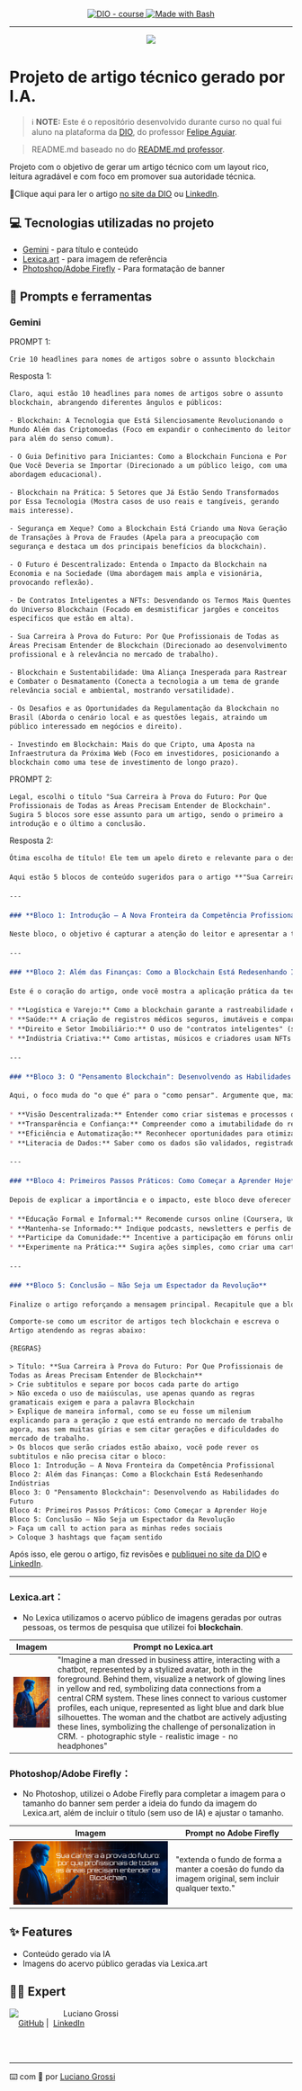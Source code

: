 
<p align="center">
  <a href="https://dio.me/"><img src="https://img.shields.io/badge/DIO-Course-28DA77?logo=youtube" alt="DIO - course">
  </a>
  <a href="https://www.gnu.org/software/bash/" title="Go to Bash homepage"><img src="https://img.shields.io/badge/Prompt-Project-blue?logo=gnu-bash&amp;logoColor=white" alt="Made with Bash">
  </a>
</p>

-------

<p align="center">
  <img 
    src="assets\Sua carreira à prova do futuro - por que profissionais de todas as áreas precisam entender de Blockchain - kindle.png"
    width="400"  
  />
</p>

# Projeto de artigo técnico gerado por I.A.


 > ℹ️ **NOTE:** Este é o repositório desenvolvido durante curso no qual fui aluno na plataforma da [DIO](https://dio.me), do professor [Felipe Aguiar](https://github.com/felipeAguiarCode/). 
 
 >README.md baseado no do [README.md professor](https://github.com/felipeAguiarCode/prompts-for-article-generate-by-ia/blob/main/README.MD).

Projeto com o objetivo de gerar um artigo técnico com um layout rico, leitura agradável e com foco em promover sua autoridade técnica.

📕Clique aqui para ler o artigo [no site da DIO](https://web.dio.me/articles/sua-carreira-a-prova-do-futuro-por-que-profissionaisde-todas-as-areas-precisam-entender-blockchain-34a45f25a524) ou [LinkedIn](https://www.linkedin.com/pulse/sua-carreira-%C3%A0-prova-do-futuro-por-que-profissionais-de-grossi-apqdf/?trackingId=OUtPfbHNS26R0Hi0Pfzihg%3D%3D).

## 💻 Tecnologias utilizadas no projeto

- [Gemini](https://gemini.google.com/) - para título e conteúdo
- [Lexica.art](https://lexica.art/) - para imagem de referência
- [Photoshop/Adobe Firefly](https://www.adobe.com/br/products/firefly.html) - Para formatação de banner

## 📄 Prompts e ferramentas

### Gemini

PROMPT 1:
```
Crie 10 headlines para nomes de artigos sobre o assunto blockchain
```

Resposta 1:

```
Claro, aqui estão 10 headlines para nomes de artigos sobre o assunto blockchain, abrangendo diferentes ângulos e públicos:

- Blockchain: A Tecnologia que Está Silenciosamente Revolucionando o Mundo Além das Criptomoedas (Foco em expandir o conhecimento do leitor para além do senso comum).

- O Guia Definitivo para Iniciantes: Como a Blockchain Funciona e Por Que Você Deveria se Importar (Direcionado a um público leigo, com uma abordagem educacional).

- Blockchain na Prática: 5 Setores que Já Estão Sendo Transformados por Essa Tecnologia (Mostra casos de uso reais e tangíveis, gerando mais interesse).

- Segurança em Xeque? Como a Blockchain Está Criando uma Nova Geração de Transações à Prova de Fraudes (Apela para a preocupação com segurança e destaca um dos principais benefícios da blockchain).

- O Futuro é Descentralizado: Entenda o Impacto da Blockchain na Economia e na Sociedade (Uma abordagem mais ampla e visionária, provocando reflexão).

- De Contratos Inteligentes a NFTs: Desvendando os Termos Mais Quentes do Universo Blockchain (Focado em desmistificar jargões e conceitos específicos que estão em alta).

- Sua Carreira à Prova do Futuro: Por Que Profissionais de Todas as Áreas Precisam Entender de Blockchain (Direcionado ao desenvolvimento profissional e à relevância no mercado de trabalho).

- Blockchain e Sustentabilidade: Uma Aliança Inesperada para Rastrear e Combater o Desmatamento (Conecta a tecnologia a um tema de grande relevância social e ambiental, mostrando versatilidade).

- Os Desafios e as Oportunidades da Regulamentação da Blockchain no Brasil (Aborda o cenário local e as questões legais, atraindo um público interessado em negócios e direito).

- Investindo em Blockchain: Mais do que Cripto, uma Aposta na Infraestrutura da Próxima Web (Foco em investidores, posicionando a blockchain como uma tese de investimento de longo prazo).
```
PROMPT 2:
```
Legal, escolhi o título "Sua Carreira à Prova do Futuro: Por Que Profissionais de Todas as Áreas Precisam Entender de Blockchain". Sugira 5 blocos sore esse assunto para um artigo, sendo o primeiro a introdução e o último a conclusão.
```
Resposta 2:
```markdown
Ótima escolha de título! Ele tem um apelo direto e relevante para o desenvolvimento profissional.

Aqui estão 5 blocos de conteúdo sugeridos para o artigo **"Sua Carreira à Prova do Futuro: Por Que Profissionais de Todas as Áreas Precisam Entender de Blockchain"**:

---

### **Bloco 1: Introdução – A Nova Fronteira da Competência Profissional**

Neste bloco, o objetivo é capturar a atenção do leitor e apresentar a tese central. Comece desmistificando a ideia de que blockchain é um assunto restrito a especialistas em tecnologia ou finanças. Apresente a blockchain como uma tecnologia fundamental, comparável ao surgimento da própria internet em termos de potencial de transformação. A introdução deve deixar claro que ignorar essa tecnologia é como ignorar a internet nos anos 90: um risco para a relevância profissional. O argumento principal é que entender os princípios da blockchain está se tornando uma competência essencial para a tomada de decisão estratégica em qualquer setor.

---

### **Bloco 2: Além das Finanças: Como a Blockchain Está Redesenhando Indústrias**

Este é o coração do artigo, onde você mostra a aplicação prática da tecnologia em diversas áreas. O foco é sair do óbvio (criptomoedas) e mostrar o impacto tangível em outros setores. Dê exemplos concretos:

* **Logística e Varejo:** Como a blockchain garante a rastreabilidade e autenticidade de produtos, desde alimentos até artigos de luxo, combatendo fraudes e aumentando a confiança do consumidor.
* **Saúde:** A criação de registros médicos seguros, imutáveis e compartilháveis, dando ao paciente o controle sobre seus dados e agilizando pesquisas.
* **Direito e Setor Imobiliário:** O uso de "contratos inteligentes" (smart contracts) para automatizar e garantir a execução de acordos, simplificando a transferência de propriedades e registros.
* **Indústria Criativa:** Como artistas, músicos e criadores usam NFTs para garantir propriedade intelectual, proveniência e novas formas de monetização.

---

### **Bloco 3: O "Pensamento Blockchain": Desenvolvendo as Habilidades do Futuro**

Aqui, o foco muda do "o que é" para o "como pensar". Argumente que, mais do que a habilidade técnica, o importante é desenvolver o "pensamento blockchain". Explique as competências que surgem a partir dos princípios da tecnologia:

* **Visão Descentralizada:** Entender como criar sistemas e processos que não dependem de uma autoridade central, promovendo mais autonomia e colaboração.
* **Transparência e Confiança:** Compreender como a imutabilidade do registro pode transformar auditorias, compliance e a forma como as empresas constroem confiança com seus clientes.
* **Eficiência e Automatização:** Reconhecer oportunidades para otimizar fluxos de trabalho através de contratos inteligentes, reduzindo burocracia e custos.
* **Literacia de Dados:** Saber como os dados são validados, registrados e compartilhados em um ambiente distribuído.

---

### **Bloco 4: Primeiros Passos Práticos: Como Começar a Aprender Hoje**

Depois de explicar a importância e o impacto, este bloco deve oferecer um guia prático e acionável para o leitor. A ideia é mostrar que a jornada de aprendizado não precisa ser intimidadora. Sugira passos concretos:

* **Educação Formal e Informal:** Recomende cursos online (Coursera, Udemy, etc.), workshops e a leitura de livros e artigos de fontes confiáveis.
* **Mantenha-se Informado:** Indique podcasts, newsletters e perfis de especialistas para seguir e entender as últimas tendências.
* **Participe da Comunidade:** Incentive a participação em fóruns online (Reddit, LinkedIn), webinars e meetups (mesmo que virtuais) para trocar conhecimento.
* **Experimente na Prática:** Sugira ações simples, como criar uma carteira digital para entender a experiência do usuário e a lógica por trás das transações.

---

### **Bloco 5: Conclusão – Não Seja um Espectador da Revolução**

Finalize o artigo reforçando a mensagem principal. Recapitule que a blockchain é uma onda de inovação que impactará processos, modelos de negócio e, consequentemente, carreiras. Enfatize que a adaptação não é mais uma escolha, mas uma necessidade para quem deseja se manter competitivo. Termine com uma chamada à ação inspiradora, encorajando o leitor a ser um agente ativo dessa transformação em sua própria área, vendo a blockchain não como uma ameaça, mas como uma poderosa ferramenta para construir uma carreira verdadeiramente à prova do futuro.
```

```
Comporte-se como um escritor de artigos tech blockchain e escreva o Artigo atendendo as regras abaixo:

{REGRAS}

> Título: **Sua Carreira à Prova do Futuro: Por Que Profissionais de Todas as Áreas Precisam Entender de Blockchain**
> Crie subtitulos e separe por bocos cada parte do artigo
> Não exceda o uso de maiúsculas, use apenas quando as regras gramaticais exigem e para a palavra Blockchain
> Explique de maneira informal, como se eu fosse um milenium explicando para a geração z que está entrando no mercado de trabalho agora, mas sem muitas gírias e sem citar gerações e dificuldades do mercado de trabalho.
> Os blocos que serão criados estão abaixo, você pode rever os subtitulos e não precisa citar o bloco:
Bloco 1: Introdução – A Nova Fronteira da Competência Profissional
Bloco 2: Além das Finanças: Como a Blockchain Está Redesenhando Indústrias
Bloco 3: O "Pensamento Blockchain": Desenvolvendo as Habilidades do Futuro
Bloco 4: Primeiros Passos Práticos: Como Começar a Aprender Hoje
Bloco 5: Conclusão – Não Seja um Espectador da Revolução
> Faça um call to action para as minhas redes sociais
> Coloque 3 hashtags que façam sentido
```

Após isso, ele gerou o artigo, fiz revisões e [publiquei no site da DIO](https://web.dio.me/articles/sua-carreira-a-prova-do-futuro-por-que-profissionaisde-todas-as-areas-precisam-entender-blockchain-34a45f25a524) e [LinkedIn](https://www.linkedin.com/pulse/sua-carreira-%C3%A0-prova-do-futuro-por-que-profissionais-de-grossi-apqdf/?trackingId=OUtPfbHNS26R0Hi0Pfzihg%3D%3D).

---
### Lexica.art：

- No Lexica utilizamos o acervo público de imagens geradas por outras pessoas, os termos de pesquisa que utilizei foi **blockchain**.

| Imagem | Prompt no Lexica.art |
|--------|-----------------------|
| [<img src="assets\Imagine a man dressed in business attire.png" />](https://lexica.art/prompt/da2a6e2e-3d24-4727-a5a2-78518e2e2d1f) | "Imagine a man dressed in business attire, interacting with a chatbot, represented by a stylized avatar, both in the foreground. Behind them, visualize a network of glowing lines in yellow and red, symbolizing data connections from a central CRM system. These lines connect to various customer profiles, each unique, represented as light blue and dark blue silhouettes. The woman and the chatbot are actively adjusting these lines, symbolizing the challenge of personalization in CRM.  - photographic style - realistic image - no headphones" |

### Photoshop/Adobe Firefly：

- No Photoshop, utilizei o Adobe Firefly para completar a imagem para o tamanho do banner sem perder a ideia do fundo da imagem do Lexica.art, além de incluir o título (sem uso de IA) e ajustar o tamanho.

| Imagem | Prompt no Adobe Firefly |
|--------|-----------------------|
| [<img src="assets\Sua carreira à prova do futuro - por que profissionais de todas as áreas precisam entender de Blockchain.png" />](https://lexica.art/prompt/da2a6e2e-3d24-4727-a5a2-78518e2e2d1f) | "extenda o fundo de forma a manter a coesão do fundo da imagem original, sem incluir qualquer texto." |

## ✨ Features

- Conteúdo gerado via IA
- Imagens do acervo público geradas via Lexica.art

## 👨‍💻 Expert

<p>
    <img 
      align=left 
      margin=10 
      width=80 
      src="https://avatars.githubusercontent.com/u/188269406"
    />
    <p>&nbsp&nbsp&nbsp&nbspLuciano Grossi<br>
    &nbsp&nbsp&nbsp
    <a href="https://github.com/grossitech">
    GitHub</a>&nbsp;|&nbsp;
    <a href="https://www.linkedin.com/in/lucianogrossi">LinkedIn</a>
&nbsp;</p>
</p>
<br/><br/>
<p>

---

⌨️ com 💜 por [Luciano Grossi](https://github.com/grossitech)